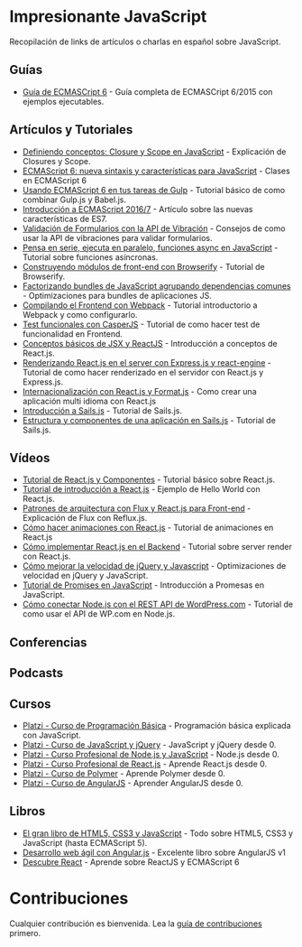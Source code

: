 # Impresionante JavaScript
Recopilación de links de artículos o charlas en español sobre JavaScript.

## Guías
- [Guía de ECMASCript 6](http://sergio.xalambri.com.ar/) - Guía completa de ECMASCript 6/2015 con ejemplos ejecutables.


## Artículos y Tutoriales
- [Definiendo conceptos: Closure y Scope en JavaScript](https://medium.com/@sergiodxa/definiendo-conceptos-closure-y-scope-en-javascript-9081f1e113e6#.iogs2utvt) - Explicación de Closures y Scope.
- [ECMAScript 6: nueva sintaxis y características para JavaScript](https://platzi.com/blog/ecmascript-nueva-sintaxis/) - Clases en ECMAScript 6
- [Usando ECMAScript 6 en tus tareas de Gulp](https://medium.com/@sergiodxa/usando-ecmascript-6-en-tus-tareas-de-gulp-a05f83f8bbac#.j1chzwh8f) - Tutorial básico de como combinar Gulp.js y Babel.js.
- [Introducción a ECMAScript 2016/7](https://medium.com/@sergiodxa/introducci%C3%B3n-a-ecmascript-2016-7-da73067698cc#.jv8v2ym5l) - Artículo sobre las nuevas características de ES7.
- [Validación de Formularios con la API de Vibración](https://getmango.com/blog/validacion-de-formularios-con-la-api-de-vibracion/) - Consejos de como usar la API de vibraciones para validar formularios.
- [Pensa en serie, ejecuta en paralelo, funciones async en JavaScript](https://getmango.com/blog/pensa-en-serie-ejecuta-en-paralelo-funciones-async-en-javascript/) - Tutorial sobre funciones asíncronas.
- [Construyendo módulos de front-end con Browserify](https://getmango.com/blog/construyendo-modulos-de-front-end-con-browserify/) - Tutorial de Browserify.
- [Factorizando bundles de JavaScript agrupando dependencias comunes](https://getmango.com/blog/factorizando-bundles-de-javascript-para-agrupar-dependencias-comunes/) - Optimizaciones para bundles de aplicaciones JS.
- [Compilando el Frontend con Webpack](https://medium.com/@sergiodxa/compilando-el-frontend-con-webpack-d251f7a632ec#.2i7igiwyj) - Tutorial introductorio a Webpack y como configurarlo.
- [Test funcionales con CasperJS](https://getmango.com/blog/test-funcionales-con-casperjs/) - Tutorial de como hacer test de funcionalidad en Frontend.
- [Conceptos básicos de JSX y ReactJS](https://platzi.com/blog/conceptos-basicos-reactjs/) - Introducción a conceptos de React.js.
- [Renderizando React.js en el server con Express.js y react-engine](https://medium.com/@sergiodxa/renderizando-react-js-en-el-server-con-express-js-y-react-engine-903de08c3df6#.iatud3dv8) - Tutorial de como hacer renderizado en el servidor con React.js y Express.js.
- [Internacionalización con React.js y Format.js](https://medium.com/@sergiodxa/internacionalizaci%C3%B3n-con-react-js-y-formatjs-389957dbc098#.ytp7tzivh) - Como crear una aplicación multi idioma con React.js
- [Introducción a Sails.js](https://platzi.com/blog/introduccion-sailsjs/) - Tutorial de Sails.js.
- [Estructura y componentes de una aplicación en Sails.js](https://platzi.com/blog/anatomia-app-sails-js/) - Tutorial de Sails.js.


## Vídeos
- [Tutorial de React.js y Componentes](https://www.youtube.com/watch?v=c4gupcuViFQ) - Tutorial básico sobre React.js.
- [Tutorial de introducción a React.js](https://www.youtube.com/watch?v=d9QumoK2io4) - Ejemplo de Hello World con React.js.
- [Patrones de arquitectura con Flux y React.js para Front-end](https://www.youtube.com/watch?v=D1gWyGWKjRY) - Explicación de Flux con Reflux.js.
- [Cómo hacer animaciones con React.js](https://www.youtube.com/watch?v=QV5TU4IgVQA) - Tutorial de animaciones en React.js
- [Cómo implementar React.js en el Backend](https://www.youtube.com/watch?v=Jo6wChwIDKo) - Tutorial sobre server render con React.js.
- [Cómo mejorar la velocidad de jQuery y Javascript](https://www.youtube.com/watch?v=Qqf5qPFehBI) - Optimizaciones de velocidad en jQuery y JavaScript.
- [Tutorial de Promises en JavaScript](https://www.youtube.com/watch?v=FmdPjo00BgU) - Introducción a Promesas en JavaScript.
- [Cómo conectar Node.js con el REST API de WordPress.com](https://platzi.com/blog/nodejs-rest-api-wordpress/) - Tutorial de como usar el API de WP.com en Node.js.


## Conferencias


## Podcasts


## Cursos
- [Platzi - Curso de Programación Básica](https://platzi.com/cursos/programacion-basica/) - Programación básica explicada con JavaScript.
- [Platzi - Curso de JavaScript y jQuery](https://platzi.com/cursos/javascript-jquery/) - JavaScript y jQuery desde 0.
- [Platzi - Curso Profesional de Node.js y JavaScript](https://platzi.com/cursos/nodejs/) - Node.js desde 0.
- [Platzi - Curso Profesional de React.js](https://platzi.com/cursos/reactjs/) - Aprende React.js desde 0.
- [Platzi - Curso de Polymer](https://platzi.com/cursos/polymer/) - Aprende Polymer desde 0.
- [Platzi - Curso de AngularJS](https://platzi.com/cursos/angularjs/) - Aprender AngularJS desde 0.


## Libros
- [El gran libro de HTML5, CSS3 y JavaScript](http://www.amazon.com/gran-libro-HTML5-CSS3-Javascript/dp/8426719953) - Todo sobre HTML5, CSS3 y JavaScript (hasta ECMAScript 5).
- [Desarrollo web ágil con Angular.js](https://carlosazaustre.es/blog/ebook-angular/) - Excelente libro sobre AngularJS v1
- [Descubre React](https://leanpub.com/descubre-react) - Aprende sobre ReactJS y ECMAScript 6


# Contribuciones
Cualquier contribución es bienvenida. Lea la [guía de contribuciones](https://github.com/sergiodxa/impresionante-javascript/blob/master/CONTRIBUTING.md) primero.
